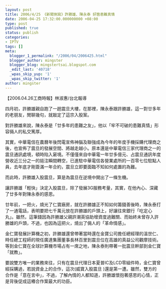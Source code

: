 ```yaml
---
layout: post
title: 2006/4/25 《新聞側寫》許勝雄、陳永泰 好箇患難真情
date: 2006-04-25 17:32:00.000000000 +08:00
type: post
published: true
status: publish
categories:
- IPTV
tags: []
meta:
  blogger_1_permalink: "/2006/04/2006425.html"
  blogger_author: mingster
  blogger_blog: mingstertsai.blogspot.com
  _edit_last: '40718'
  _wpas_skip_yup: '1'
  _wpas_skip_twitter: '1'
author: mingster
---
```

<p>【2006.04.26工商時報】林淑惠/台北報導</p>
<p>四月初，許勝雄親自跑了一趟震旦大樓，在那裡，陳永泰跟許勝雄，這一對廿多年的老朋友，閒聊幾句，就敲定了這宗入股案。</p>
<p>對許勝雄來說，陳永泰是「廿多年的患難之友」，他以「牢不可破的患難真情」形容倆人的私交篤厚。</p>
<p>其實，中華電信在農曆年後閃電宣佈神腦及聯強成為今年的年度手機採購代理商之後，也宣佈了震旦的發展空間、將越走越小。原本還是中華電信三家代理商之一的震旦通訊處境，頓時陷入窘境。不僅僅來自中華電一年廿多億元、占震旦通訊年度營收近三分之一的挹注瞬間轉空，已進駐中華電信各營業處所的一百零七位駐點人員，去年底才剛簽滿一年合約，震旦立即要面臨不知如何處置的為難。</p>
<p>而此時，許勝雄入股震旦，算是為震旦在逆境中開出了一條生機。</p>
<p>讓許勝雄「輕快」決定入股震旦，除了發展3G服務考量，其實，在他內心、深藏了廿多年對陳永泰的感恩。</p>
<p>廿年前，一把火，燒光了仁寶廠房，就在許勝雄正不知如何籌錢善後時，陳永泰打了一通電話，表明要把七千萬元放在許勝雄的戶頭上，好讓往來銀行「吃定心丸」。雖然，這筆錢因為許勝雄父親許潮英協助增資度過難關、而始終未曾存入許勝雄的戶頭，不過，也因為這把火，燒出了倆人的「革命情感」。</p>
<p>金仁寶發展計算機之初，許勝雄還曾帶著當時還在金寶公司擔任總經理的溫世仁、時任總工程師的現任廣達集團董事長林百里到震旦位在高雄的真益公司觀摩技術。等到金仁寶在全球計算機市場占有一席之地，陳永泰則帶著一批震旦幹部到金仁寶「就教」。</p>
<p>要說雙方唯一的業務來往，只有在震旦代理日本夏普IC及LCD零組件時，金仁寶曾經採購過，若說資金上的合作，這次(威寶入股震旦 )還是第一遭。雖然，雙方的合作是「意在言中」，不過，了解內情的人都知道，許勝雄懷抱著感恩的心情，正是背後促成這樁合作案最大的功臣。</p>
